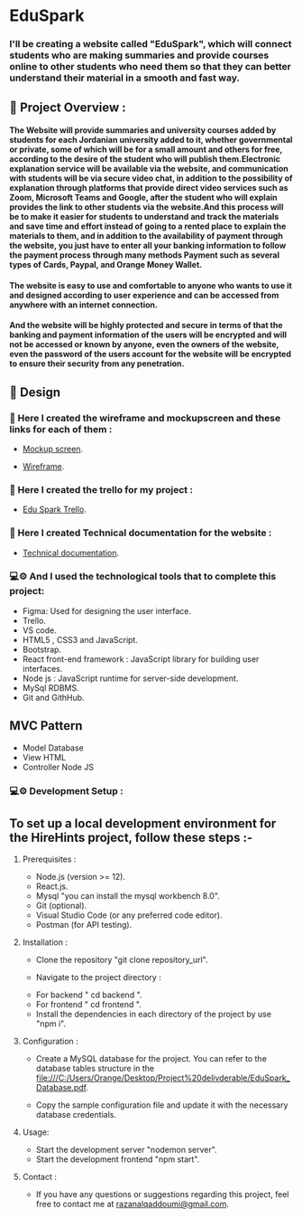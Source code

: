 # EduSpark
### I'll be creating a website called "EduSpark", which will connect students who are making summaries and provide courses online to other students who need them so that they can better understand their material in a smooth and fast way.

## 🚀 Project Overview :

#### The Website will provide summaries and university courses added by students for each Jordanian university added to it, whether governmental or private, some of which will be for a small amount and others for free, according to the desire of the student who will publish them.Electronic explanation service will be available via the website, and communication with students will be via secure video chat, in addition to the possibility of explanation through platforms that provide direct video services such as Zoom, Microsoft Teams and Google, after the student who will explain provides the link to other students via the website.And this process will be to make it easier for students to understand and track the materials and save time and effort instead of going to a rented place to explain the materials to them, and in addition to the availability of payment through the website, you just have to enter all your banking information to follow the payment process through many methods Payment such as several types of Cards, Paypal, and Orange Money Wallet.

####  The website is easy to use and comfortable to anyone who wants to use it and designed according to user experience and can be accessed from anywhere with an internet connection.
#### And the website will be highly protected and secure in terms of that the banking and payment information of the users will be encrypted and will not be accessed or known by anyone, even the owners of the website, even the password of the users account for the website will be encrypted to ensure their security from any penetration.



## 🎨 Design
### 📎 Here I created the wireframe and mockupscreen and these links for each of them :

 * [Mockup screen](https://www.figma.com/file/V3GAdhIdvYi3qy5oBdAMCE/My-Project?node-id=35-2&t=FJiV7Ty4WNoPoAhq-0).

 * [Wireframe](https://www.figma.com/file/V3GAdhIdvYi3qy5oBdAMCE/My-Project?node-id=0-1&t=FJiV7Ty4WNoPoAhq-0).


 ### 📎 Here I created the trello for my project :

 * [Edu Spark Trello](https://trello.com/b/Yox6tMAO/edu-spark-project).



 ### 📎 Here I created Technical documentation for the website :

 * [Technical documentation](file:///C:/Users/Orange/Downloads/Documenation%20(1)%20(1).pdf).



### 💻⚙️ And I used the technological tools that to complete this project:
 
 + Figma: Used for designing the user interface.
 + Trello.
 + VS code.
 + HTML5 , CSS3 and JavaScript.
 + Bootstrap.
 + React front-end framework : JavaScript library for building user interfaces.
 + Node js : JavaScript runtime for server-side development.
 + MySql RDBMS.
 + Git and GithHub.
 

## MVC Pattern
- Model Database
- View HTML
- Controller Node JS


### 💻⚙️ Development Setup :
## To set up a local development environment for the HireHints project, follow these steps :-

1. Prerequisites : 

   - Node.js (version >= 12).
   - React.js.
   - Mysql "you can install the mysql workbench 8.0".
   - Git (optional).
   - Visual Studio Code (or any preferred code editor).
   - Postman (for API testing).


2. Installation :

   - Clone the repository "git clone repository_url".

   - Navigate to the project directory :
   + For backend " cd backend ".
   + For frontend " cd frontend ".

   - Install the dependencies in each directory of the project by use "npm i".

3. Configuration :

   - Create a MySQL database for the project. You can refer to the database tables structure in the [file:///C:/Users/Orange/Desktop/Project%20delivderable/EduSpark_Database.pdf](file:///C:/Users/Orange/Downloads/EduSpark_Database.pdf).

   - Copy the sample configuration file and update it with the necessary database credentials.


4. Usage:

   - Start the development server "nodemon server".
   - Start the development frontend "npm start".


5. Contact :

   - If you have any questions or suggestions regarding this project, feel free to contact me at [razanalqaddoumi@gmail.com](razanalqaddoumi@gmail.com).

